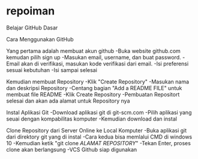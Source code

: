 # repoiman
Belajar GitHub Dasar

Cara Menggunakan GitHub

Yang pertama adalah membuat akun github
-Buka website github.com kemudan pilih sign up
-Masukan email, username, dan buat password.
-Email akan di verifikasi, masukan kode verifikasi dari email.
-Isi preferensi sesuai kebutuhan
-Isi sampai selesai

Kemudian membuat Repository
-Klik "Create Repository"
-Masukan nama dan deskripsi Repository
-Centang bagian "Add a README FILE" untuk membuat file README
-Klik Create Repository
-Pembuatan Repositort selesai dan akan ada alamat untuk Repository nya

Instal Aplikasi Git
-Download aplikasi git di git-scm.com
-Pilih aplikasi yang seuai dengan kompabilitas komputer
-Kemudian download dan instal

Clone Repository dari Server Online ke Local Komputer
-Buka aplikasi git dari direktory git yang di instal
-Cara kedua bisa memlalui CMD di windows 10
-Kemudian ketik "git clone *ALAMAT REPOSITORY*"
-Tekan Enter, proses clone akan berlangsung
-VCS Github siap digunakan
